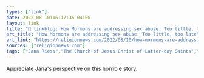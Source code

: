 ```yaml
---
types: ["link"]
date: 2022-08-10T16:17:35-04:00
layout: link
title: "🔗 linkblog: How Mormons are addressing sex abuse: Too little, too late'"
art_title: "How Mormons are addressing sex abuse: Too little, too late"
art_link: "https://religionnews.com/2022/08/10/how-mormons-are-addressing-sex-abuse-too-little-too-late/"
sources: ["religionnews.com"]
tags: ["Jana Riess","The Church of Jesus Christ of Latter-day Saints","Mormonism","sexual abuse","abuse","child abuse"]
---
```

Appreciate Jana's perspective on this horrible story.
 
